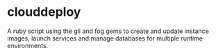 clouddeploy
===========

A ruby script using the gli and fog gems to create and update instance images, launch services and manage databases for multiple runtime environments.
